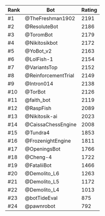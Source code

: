 Rank|Bot|Rating
---|---|---
#1|@TheFreshman1902|2191
#2|@ResoluteBot|2186
#3|@ToromBot|2179
#4|@Nikitosikbot|2172
#5|@YoBot_v2|2163
#6|@LolFish-1|2154
#7|@VariantsTop|2152
#8|@ReinforcementTrial|2149
#9|@Intron014|2138
#10|@TorBot|2126
#11|@faith_bot|2119
#12|@RaspFish|2089
#13|@Nikitosik-ai|2023
#14|@CaissaChessEngine|2008
#15|@Tundra4|1853
#16|@FrozenightEngine|1811
#17|@OpeningsBot|1766
#18|@Cheng-4|1722
#19|@FataliiBot|1466
#20|@Demolito_L6|1263
#21|@Demolito_L5|1172
#22|@Demolito_L4|1013
#23|@botTideEval|875
#24|@pawnrobot|792
